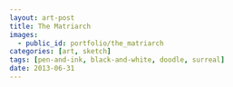 ```yaml
---
layout: art-post
title: The Matriarch
images:
  - public_id: portfolio/the_matriarch
categories: [art, sketch]
tags: [pen-and-ink, black-and-white, doodle, surreal]
date: 2013-06-31
---
```


